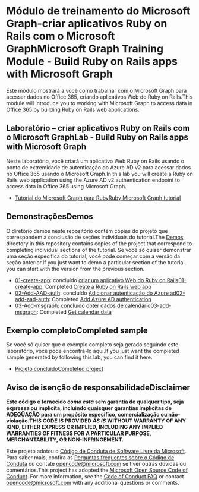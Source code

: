 # <a name="microsoft-graph-training-module---build-ruby-on-rails-apps-with-microsoft-graph"></a><span data-ttu-id="79ef2-101">Módulo de treinamento do Microsoft Graph-criar aplicativos Ruby on Rails com o Microsoft Graph</span><span class="sxs-lookup"><span data-stu-id="79ef2-101">Microsoft Graph Training Module - Build Ruby on Rails apps with Microsoft Graph</span></span>

<span data-ttu-id="79ef2-102">Este módulo mostrará a você como trabalhar com o Microsoft Graph para acessar dados no Office 365, criando aplicativos Web do Ruby on Rails.</span><span class="sxs-lookup"><span data-stu-id="79ef2-102">This module will introduce you to working with Microsoft Graph to access data in Office 365 by building Ruby on Rails web applications.</span></span>

## <a name="lab---build-ruby-on-rails-apps-with-microsoft-graph"></a><span data-ttu-id="79ef2-103">Laboratório – criar aplicativos Ruby on Rails com o Microsoft Graph</span><span class="sxs-lookup"><span data-stu-id="79ef2-103">Lab - Build Ruby on Rails apps with Microsoft Graph</span></span>

<span data-ttu-id="79ef2-104">Neste laboratório, você criará um aplicativo Web Ruby on Rails usando o ponto de extremidade de autenticação do Azure AD v2 para acessar dados no Office 365 usando o Microsoft Graph.</span><span class="sxs-lookup"><span data-stu-id="79ef2-104">In this lab you will create a Ruby on Rails web application using the Azure AD v2 authentication endpoint to access data in Office 365 using Microsoft Graph.</span></span>

- [<span data-ttu-id="79ef2-105">Tutorial do Microsoft Graph para Ruby</span><span class="sxs-lookup"><span data-stu-id="79ef2-105">Ruby Microsoft Graph tutorial</span></span>](https://docs.microsoft.com/graph/training/ruby-tutorial)

## <a name="demos"></a><span data-ttu-id="79ef2-106">Demonstrações</span><span class="sxs-lookup"><span data-stu-id="79ef2-106">Demos</span></span>

<span data-ttu-id="79ef2-107">O [](./Demos) diretório demos neste repositório contém cópias do projeto que correspondem à conclusão de seções individuais do tutorial.</span><span class="sxs-lookup"><span data-stu-id="79ef2-107">The [Demos](./Demos) directory in this repository contains copies of the project that correspond to completing individual sections of the tutorial.</span></span> <span data-ttu-id="79ef2-108">Se você só quiser demonstrar uma seção específica do tutorial, você pode começar com a versão da seção anterior.</span><span class="sxs-lookup"><span data-stu-id="79ef2-108">If you just want to demo a particular section of the tutorial, you can start with the version from the previous section.</span></span>

- <span data-ttu-id="79ef2-109">[01-create-app](Demos/01-create-app): concluído [criar um aplicativo Web do Ruby on Rails](https://docs.microsoft.com/graph/training/ruby-tutorial?tutorial-step=1)</span><span class="sxs-lookup"><span data-stu-id="79ef2-109">[01-create-app](Demos/01-create-app): Completed [Create a Ruby on Rails web app](https://docs.microsoft.com/graph/training/ruby-tutorial?tutorial-step=1)</span></span>
- <span data-ttu-id="79ef2-110">[02-Add-AAD-auth](Demos/02-add-aad-auth): concluído [Adicionar autenticação do Azure ad](https://docs.microsoft.com/graph/training/ruby-tutorial?tutorial-step=3)</span><span class="sxs-lookup"><span data-stu-id="79ef2-110">[02-add-aad-auth](Demos/02-add-aad-auth): Completed [Add Azure AD authentication](https://docs.microsoft.com/graph/training/ruby-tutorial?tutorial-step=3)</span></span>
- <span data-ttu-id="79ef2-111">[03-Add-msgraph](Demos/03-add-msgraph): concluído [obter dados de calendário](https://docs.microsoft.com/graph/training/ruby-tutorial?tutorial-step=4)</span><span class="sxs-lookup"><span data-stu-id="79ef2-111">[03-add-msgraph](Demos/03-add-msgraph): Completed [Get calendar data](https://docs.microsoft.com/graph/training/ruby-tutorial?tutorial-step=4)</span></span>

## <a name="completed-sample"></a><span data-ttu-id="79ef2-112">Exemplo completo</span><span class="sxs-lookup"><span data-stu-id="79ef2-112">Completed sample</span></span>

<span data-ttu-id="79ef2-113">Se você só quiser que o exemplo completo seja gerado seguindo este laboratório, você pode encontrá-lo aqui.</span><span class="sxs-lookup"><span data-stu-id="79ef2-113">If you just want the completed sample generated by following this lab, you can find it here.</span></span>

- [<span data-ttu-id="79ef2-114">Projeto concluído</span><span class="sxs-lookup"><span data-stu-id="79ef2-114">Completed project</span></span>](Demos/03-add-msgraph)

## <a name="disclaimer"></a><span data-ttu-id="79ef2-115">Aviso de isenção de responsabilidade</span><span class="sxs-lookup"><span data-stu-id="79ef2-115">Disclaimer</span></span>

<span data-ttu-id="79ef2-116">**Este código é fornecido *como está* sem garantia de qualquer tipo, seja expressa ou implícita, incluindo quaisquer garantias implícitas de ADEQÜAÇÃO para um propósito específico, comercialização ou não-violação.**</span><span class="sxs-lookup"><span data-stu-id="79ef2-116">**THIS CODE IS PROVIDED *AS IS* WITHOUT WARRANTY OF ANY KIND, EITHER EXPRESS OR IMPLIED, INCLUDING ANY IMPLIED WARRANTIES OF FITNESS FOR A PARTICULAR PURPOSE, MERCHANTABILITY, OR NON-INFRINGEMENT.**</span></span>

<span data-ttu-id="79ef2-p102">Este projeto adotou o [Código de Conduta de Software Livre da Microsoft](https://opensource.microsoft.com/codeofconduct/). Para saber mais, confira as [Perguntas frequentes sobre o Código de Conduta](https://opensource.microsoft.com/codeofconduct/faq/) ou contate [opencode@microsoft.com](mailto:opencode@microsoft.com) se tiver outras dúvidas ou comentários.</span><span class="sxs-lookup"><span data-stu-id="79ef2-p102">This project has adopted the [Microsoft Open Source Code of Conduct](https://opensource.microsoft.com/codeofconduct/). For more information, see the [Code of Conduct FAQ](https://opensource.microsoft.com/codeofconduct/faq/) or contact [opencode@microsoft.com](mailto:opencode@microsoft.com) with any additional questions or comments.</span></span>